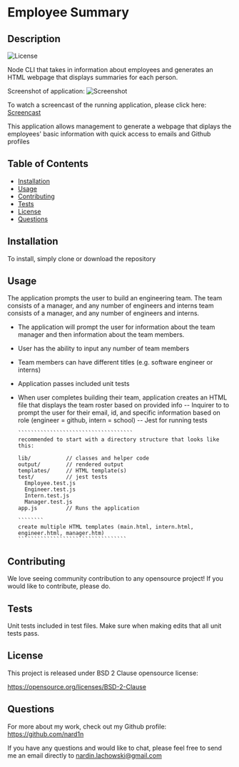 # Employee Summary

## Description
![License](https://img.shields.io/badge/License-BSD%202--Clause-blue.svg)


Node CLI that takes in information about employees and generates an HTML webpage that displays summaries for each person.

Screenshot of application:
![Screenshot](image.png)

To watch a screencast of the running application, please click here: [Screencast](https://...)

This application allows management to generate a webpage that diplays the employees' basic information with quick access to emails and Github profiles

## Table of Contents

* [Installation](#Installation)
* [Usage](#Usage)
* [Contributing](#Contributing)
* [Tests](#Tests)
* [License](#License)
* [Questions](#Questions)

## Installation
To install, simply clone or download the repository

## Usage
The application prompts the user to build an engineering team. The team consists of a manager, and any number of engineers and interns
team consists of a manager, and any number of engineers and interns.
- The application will prompt the user for information about the team manager and then information about the team members.
- User has the ability to input any number of team members
- Team members can have different titles (e.g. software engineer or interns)
- Application passes included unit tests
- When user completes building their team, application creates an HTML file that displays the team roster based on provided info
-- Inquirer to to prompt the user for their email, id, and specific information based on role (engineer = github, intern = school)
-- Jest for running tests

      ````````````````````````````````````
      recommended to start with a directory structure that looks like this:

      lib/           // classes and helper code
      output/        // rendered output
      templates/     // HTML template(s)
      test/          // jest tests
        Employee.test.js
        Engineer.test.js
        Intern.test.js
        Manager.test.js
      app.js         // Runs the application

      ````````
      create multiple HTML templates (main.html, intern.html, engineer.html, manager.htm)
      ``````````````````````````````````

## Contributing
We love seeing community contribution to any opensource project! If you would like to contribute, please do.

## Tests
Unit tests included in test files. Make sure when making edits that all unit tests pass.

## License
This project is released under BSD 2 Clause opensource license:

https://opensource.org/licenses/BSD-2-Clause

## Questions
For more about my work, check out my Github profile: https://github.com/nard1n

If you have any questions and would like to chat, please feel free to send me an email directly to nardin.lachowski@gmail.com

